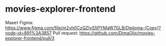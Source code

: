 # movies-explorer-frontend

Макет Figma: https://www.figma.com/file/m2vh0CzQZIyS5PYMaW7GLB/Diploma-(Copy)?node-id=891%3A3857
Pull request: https://github.com/DimaOlix/movies-explorer-frontend/pull/3